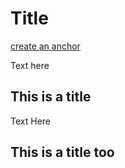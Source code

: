 # Title

[create an anchor](#this-is-a-title)

Text here

## This is a title

Text Here

## This is a title too

